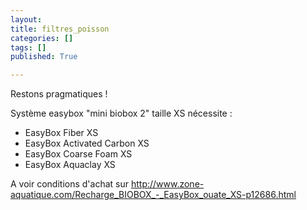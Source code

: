 ```yaml
---
layout:
title: filtres_poisson
categories: []
tags: []
published: True

---
```


Restons pragmatiques !

Système easybox "mini biobox 2" taille XS nécessite :
* EasyBox Fiber XS
* EasyBox Activated Carbon XS
* EasyBox Coarse Foam XS
* EasyBox Aquaclay XS

A voir conditions d'achat sur http://www.zone-aquatique.com/Recharge_BIOBOX_-_EasyBox_ouate_XS-p12686.html
